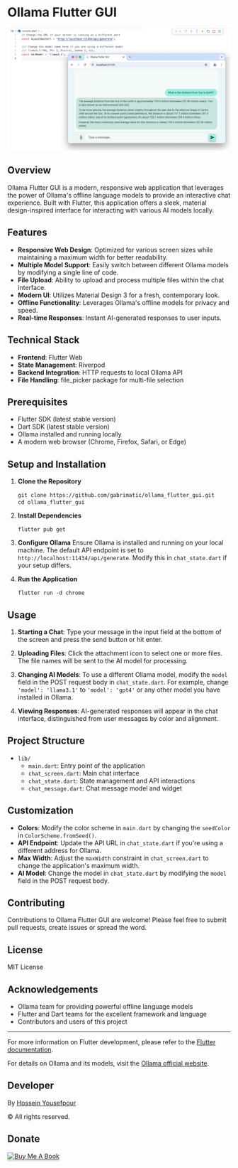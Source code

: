 # Ollama Flutter GUI

<img src="https://raw.githubusercontent.com/gabrimatic/ollama_flutter_gui/master/banner.png" width="720" />

## Overview

Ollama Flutter GUI is a modern, responsive web application that leverages the power of Ollama's offline language models to provide an interactive chat experience. Built with Flutter, this application offers a sleek, material design-inspired interface for interacting with various AI models locally.

## Features

- **Responsive Web Design**: Optimized for various screen sizes while maintaining a maximum width for better readability.
- **Multiple Model Support**: Easily switch between different Ollama models by modifying a single line of code.
- **File Upload**: Ability to upload and process multiple files within the chat interface.
- **Modern UI**: Utilizes Material Design 3 for a fresh, contemporary look.
- **Offline Functionality**: Leverages Ollama's offline models for privacy and speed.
- **Real-time Responses**: Instant AI-generated responses to user inputs.

## Technical Stack

- **Frontend**: Flutter Web
- **State Management**: Riverpod
- **Backend Integration**: HTTP requests to local Ollama API
- **File Handling**: file_picker package for multi-file selection

## Prerequisites

- Flutter SDK (latest stable version)
- Dart SDK (latest stable version)
- Ollama installed and running locally
- A modern web browser (Chrome, Firefox, Safari, or Edge)

## Setup and Installation

1. **Clone the Repository**
   ```
   git clone https://github.com/gabrimatic/ollama_flutter_gui.git
   cd ollama_flutter_gui
   ```

2. **Install Dependencies**
   ```
   flutter pub get
   ```

3. **Configure Ollama**
   Ensure Ollama is installed and running on your local machine. The default API endpoint is set to `http://localhost:11434/api/generate`. Modify this in `chat_state.dart` if your setup differs.

4. **Run the Application**
   ```
   flutter run -d chrome
   ```

## Usage

1. **Starting a Chat**: Type your message in the input field at the bottom of the screen and press the send button or hit enter.

2. **Uploading Files**: Click the attachment icon to select one or more files. The file names will be sent to the AI model for processing.

3. **Changing AI Models**: To use a different Ollama model, modify the `model` field in the POST request body in `chat_state.dart`. For example, change `'model': 'llama3.1'` to `'model': 'gpt4'` or any other model you have installed in Ollama.

4. **Viewing Responses**: AI-generated responses will appear in the chat interface, distinguished from user messages by color and alignment.

## Project Structure

- `lib/`
  - `main.dart`: Entry point of the application
  - `chat_screen.dart`: Main chat interface
  - `chat_state.dart`: State management and API interactions
  - `chat_message.dart`: Chat message model and widget

## Customization

- **Colors**: Modify the color scheme in `main.dart` by changing the `seedColor` in `ColorScheme.fromSeed()`.
- **API Endpoint**: Update the API URL in `chat_state.dart` if you're using a different address for Ollama.
- **Max Width**: Adjust the `maxWidth` constraint in `chat_screen.dart` to change the application's maximum width.
- **AI Model**: Change the model in `chat_state.dart` by modifying the `model` field in the POST request body.

## Contributing

Contributions to Ollama Flutter GUI are welcome! Please feel free to submit pull requests, create issues or spread the word.

## License

MIT License

## Acknowledgements

- Ollama team for providing powerful offline language models
- Flutter and Dart teams for the excellent framework and language
- Contributors and users of this project

---

For more information on Flutter development, please refer to the [Flutter documentation](https://flutter.dev/docs).

For details on Ollama and its models, visit the [Ollama official website](https://ollama.ai/).

## Developer
By [Hossein Yousefpour](https://gabrimatic.info "Hossein Yousefpour")

&copy; All rights reserved.

## Donate
<a href="https://www.buymeacoffee.com/gabrimatic" target="_blank"><img src="https://www.buymeacoffee.com/assets/img/custom_images/orange_img.png" alt="Buy Me A Book" style="height: 41px !important;width: 174px !important;box-shadow: 0px 3px 2px 0px rgba(190, 190, 190, 0.5) !important;-webkit-box-shadow: 0px 3px 2px 0px rgba(190, 190, 190, 0.5) !important;" ></a>

